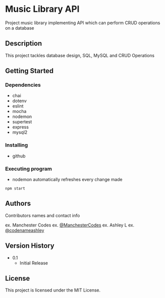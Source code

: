 # Music Library API

Project music library implementing API which can perform CRUD operations on a database

## Description

This project tackles database design, SQL, MySQL and CRUD Operations

## Getting Started

### Dependencies

- chai
- dotenv
- eslint
- mocha
- nodemon
- supertest
- express
- mysql2

### Installing

- github

### Executing program

- nodemon automatically refreshes every change made

```
npm start
```

## Authors

Contributors names and contact info

ex. Manchester Codes
ex. [@ManchesterCodes](https://twitter.com/manchestercodes)
ex. Ashley L
ex. [@codenameashley](https://twitter.com/codenameashley)

## Version History

- 0.1
  - Initial Release

## License

This project is licensed under the MIT License.
